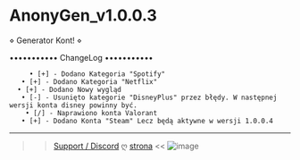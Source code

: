 # AnonyGen_v1.0.0.3 
⋄ Generator Kont! ⋄

   •••••••••••
    ChangeLog
   •••••••••••

         • [+] - Dodano Kategoria "Spotify"
       • [+] - Dodano Kategoria "Netflix"
      • [+] - Dodano Nowy wygląd
       • [-] - Usunięto kategorie "DisneyPlus" przez błędy. W następnej wersji konta disney powinny być.
        • [/] - Naprawiono konta Valorant
       • [+] - Dodano Konta "Steam" Lecz będą aktywne w wersji 1.0.0.4

----------------------------------------

>> [Support / Discord](https://discord.gg/KNErVDS5US) ღ [strona](https://sites.google.com/view/anonygen) <<
![image](https://user-images.githubusercontent.com/98413376/202907831-9f7d7a99-0ac5-494c-9ed0-c00ba901c0cc.png)
